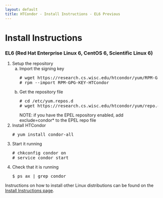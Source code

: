 ```yaml
---
layout: default
title: HTCondor - Install Instructions - EL6 Previous
---
```


<h1>Install Instructions</h1>


<!-- Page body -->

<h3>EL6 (Red Hat Enterprise Linux 6, CentOS 6, Scientific Linux 6)</h3>
<ol>
    <li>
        Setup the repository
        <ol type="a">
            <li>
                Import the signing key
                <pre># wget https://research.cs.wisc.edu/htcondor/yum/RPM-GPG-KEY-HTCondor
# rpm --import RPM-GPG-KEY-HTCondor</pre>
            </li>
            <li>
                Get the repository file
                <pre># cd /etc/yum.repos.d
# wget https://research.cs.wisc.edu/htcondor/yum/repo.d/htcondor-previous-rhel6.repo</pre>
                NOTE: if you have the EPEL repository enabled, add exclude=condor* to the EPEL repo file
            </li>
        </ol>
    </li>
    <li>
        Install HTCondor
        <pre># yum install condor-all</pre>
    </li>
    <li>
        Start it running
        <pre># chkconfig condor on
# service condor start</pre>
    </li>
    <li>
        Check that it is running
        <pre>$ ps ax | grep condor</pre>
    </li>
</ol>

<p>
    Instructions on how to install other Linux distributions can be found on the <a href="{{ '/instructions' | relative_url }}">Install Instructions page</a>.
</p>